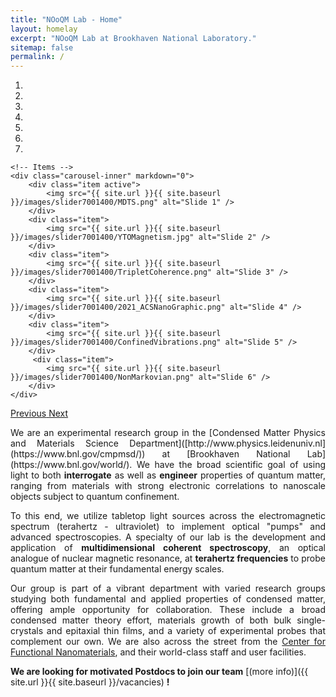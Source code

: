 ```yaml
---
title: "NOoQM Lab - Home"
layout: homelay
excerpt: "NOoQM Lab at Brookhaven National Laboratory."
sitemap: false
permalink: /
---
```


<div markdown="0" id="carousel" class="carousel slide" data-ride="carousel" data-interval="4000" data-pause="hover" >
    <!-- Menu -->
    <ol class="carousel-indicators">
        <li data-target="#carousel" data-slide-to="0" class="active"></li>
        <li data-target="#carousel" data-slide-to="1"></li>
        <li data-target="#carousel" data-slide-to="2"></li>
        <li data-target="#carousel" data-slide-to="3"></li>
        <li data-target="#carousel" data-slide-to="4"></li>
        <li data-target="#carousel" data-slide-to="5"></li>
        <li data-target="#carousel" data-slide-to="6"></li>
    </ol>

    <!-- Items -->
    <div class="carousel-inner" markdown="0">
        <div class="item active">
            <img src="{{ site.url }}{{ site.baseurl }}/images/slider7001400/MDTS.png" alt="Slide 1" />
        </div>
        <div class="item">
            <img src="{{ site.url }}{{ site.baseurl }}/images/slider7001400/YTOMagnetism.jpg" alt="Slide 2" />
        </div>
        <div class="item">
            <img src="{{ site.url }}{{ site.baseurl }}/images/slider7001400/TripletCoherence.png" alt="Slide 3" />
        </div>
        <div class="item">
            <img src="{{ site.url }}{{ site.baseurl }}/images/slider7001400/2021_ACSNanoGraphic.png" alt="Slide 4" />
        </div>
        <div class="item">
            <img src="{{ site.url }}{{ site.baseurl }}/images/slider7001400/ConfinedVibrations.png" alt="Slide 5" />
        </div>       
         <div class="item">
            <img src="{{ site.url }}{{ site.baseurl }}/images/slider7001400/NonMarkovian.png" alt="Slide 6" />
        </div>
    </div>
  <a class="left carousel-control" href="#carousel" role="button" data-slide="prev">
    <span class="glyphicon glyphicon-chevron-left" aria-hidden="true"></span>
    <span class="sr-only">Previous</span>
  </a>
  <a class="right carousel-control" href="#carousel" role="button" data-slide="next">
    <span class="glyphicon glyphicon-chevron-right" aria-hidden="true"></span>
    <span class="sr-only">Next</span>
  </a>
</div>

<p align="justify">
We are an experimental research group in the [Condensed Matter Physics and Materials Science Department]([http://www.physics.leidenuniv.nl](https://www.bnl.gov/cmpmsd/)) at [Brookhaven National Lab](https://www.bnl.gov/world/). We have the broad scientific goal of using light to both <b>interrogate</b> as well as <b>engineer</b> properties of quantum matter, ranging from materials with strong electronic correlations to nanoscale objects subject to quantum confinement.
</p>

<p align="justify">
To this end, we utilize tabletop light sources across the electromagnetic spectrum (terahertz - ultraviolet) to implement optical "pumps" and advanced spectroscopies. A specialty of our lab is the development and application of <b>multidimensional coherent spectroscopy</b>, an optical analogue of nuclear magnetic resonance, at <b>terahertz frequencies</b> to probe quantum matter at their fundamental energy scales. 
</p>

<p align="justify">
Our group is part of a vibrant department with varied research groups studying both fundamental and applied properties of condensed matter, offering ample opportunity for collaboration. These include a broad condensed matter theory effort, materials growth of both bulk single-crystals and epitaxial thin films, and a variety of experimental probes that complement our own. We are also across the street from the <a href="https://www.bnl.gov/cfn/">Center for Functional Nanomaterials</a>, and their world-class staff and user facilities.
</p>

 **We are  looking for motivated Postdocs to join our team** [(more info)]({{ site.url }}{{ site.baseurl }}/vacancies) **!**
